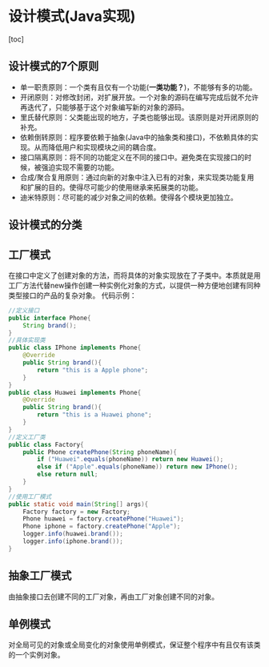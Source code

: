 # 设计模式(Java实现)
[toc]
## 设计模式的7个原则
- 单一职责原则：一个类有且仅有一个功能(**一类功能？**)，不能够有多的功能。
- 开闭原则：对修改封闭，对扩展开放。一个对象的源码在编写完成后就不允许再迭代了，只能够基于这个对象编写新的对象的源码。
- 里氏替代原则：父类能出现的地方，子类也能够出现。该原则是对开闭原则的补充。
- 依赖倒转原则：程序要依赖于抽象(Java中的抽象类和接口)，不依赖具体的实现。从而降低用户和实现模块之间的耦合度。
- 接口隔离原则：将不同的功能定义在不同的接口中。避免类在实现接口的时候，被强迫实现不需要的功能。
- 合成/聚合复用原则：通过向新的对象中注入已有的对象，来实现类功能复用和扩展的目的。使得尽可能少的使用继承来拓展类的功能。
- 迪米特原则：尽可能的减少对象之间的依赖。使得各个模块更加独立。

## 设计模式的分类

## 工厂模式
在接口中定义了创建对象的方法，而将具体的对象实现放在了子类中。本质就是用工厂方法代替new操作创建一种实例化对象的方式，以提供一种方便地创建有同种类型接口的产品的复杂对象。
代码示例：
```java
//定义接口
public interface Phone{
	String brand();
}
//具体实现类
public class IPhone implements Phone{
	@Override
	public String brand(){
		return "this is a Apple phone";
	}
}
public class Huawei implements Phone{
	@Override
	public String brand(){
		return "this is a Huawei phone";
	}
}
//定义工厂类
public class Factory{
	public Phone createPhone(String phoneName){
		if ("Huawei".equals(phoneName)) return new Huawei();
		else if ("Apple".equals(phoneName)) return new IPhone();
		else return null;
	}
}
//使用工厂模式
public static void main(String[] args){
	Factory factory = new Factory;
	Phone huawei = factory.createPhone("Huawei");
	Phone iphone = factory.createPhone("Apple");
	logger.info(huawei.brand());
	logger.info(iphone.brand());
}
```

## 抽象工厂模式
由抽象接口去创建不同的工厂对象，再由工厂对象创建不同的对象。

## 单例模式
对全局可见的对象或全局变化的对象使用单例模式，保证整个程序中有且仅有该类的一个实例对象。
